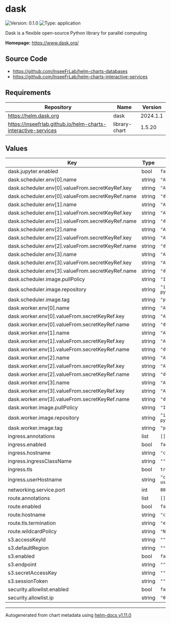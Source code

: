 # dask

![Version: 0.1.0](https://img.shields.io/badge/Version-0.1.0-informational?style=flat-square) ![Type: application](https://img.shields.io/badge/Type-application-informational?style=flat-square)

Dask is a flexible open-source Python library for parallel computing

**Homepage:** <https://www.dask.org/>

## Source Code

* <https://github.com/InseeFrLab/helm-charts-databases>
* <https://github.com/InseeFrLab/helm-charts-interactive-services>

## Requirements

| Repository | Name | Version |
|------------|------|---------|
| https://helm.dask.org | dask | 2024.1.1 |
| https://inseefrlab.github.io/helm-charts-interactive-services | library-chart | 1.5.20 |

## Values

| Key | Type | Default | Description |
|-----|------|---------|-------------|
| dask.jupyter.enabled | bool | `false` |  |
| dask.scheduler.env[0].name | string | `"AWS_DEFAULT_REGION"` |  |
| dask.scheduler.env[0].valueFrom.secretKeyRef.key | string | `"AWS_DEFAULT_REGION"` |  |
| dask.scheduler.env[0].valueFrom.secretKeyRef.name | string | `"dask-env"` |  |
| dask.scheduler.env[1].name | string | `"AWS_SECRET_ACCESS_KEY"` |  |
| dask.scheduler.env[1].valueFrom.secretKeyRef.key | string | `"AWS_SECRET_ACCESS_KEY"` |  |
| dask.scheduler.env[1].valueFrom.secretKeyRef.name | string | `"dask-env"` |  |
| dask.scheduler.env[2].name | string | `"AWS_ACCESS_KEY_ID"` |  |
| dask.scheduler.env[2].valueFrom.secretKeyRef.key | string | `"AWS_ACCESS_KEY_ID"` |  |
| dask.scheduler.env[2].valueFrom.secretKeyRef.name | string | `"dask-env"` |  |
| dask.scheduler.env[3].name | string | `"AWS_SESSION_TOKEN"` |  |
| dask.scheduler.env[3].valueFrom.secretKeyRef.key | string | `"AWS_SESSION_TOKEN"` |  |
| dask.scheduler.env[3].valueFrom.secretKeyRef.name | string | `"dask-env"` |  |
| dask.scheduler.image.pullPolicy | string | `"IfNotPresent"` |  |
| dask.scheduler.image.repository | string | `"inseefrlab/onyxia-python-datascience"` |  |
| dask.scheduler.image.tag | string | `"py3.12.2"` |  |
| dask.worker.env[0].name | string | `"AWS_DEFAULT_REGION"` |  |
| dask.worker.env[0].valueFrom.secretKeyRef.key | string | `"AWS_DEFAULT_REGION"` |  |
| dask.worker.env[0].valueFrom.secretKeyRef.name | string | `"dask-env"` |  |
| dask.worker.env[1].name | string | `"AWS_SECRET_ACCESS_KEY"` |  |
| dask.worker.env[1].valueFrom.secretKeyRef.key | string | `"AWS_SECRET_ACCESS_KEY"` |  |
| dask.worker.env[1].valueFrom.secretKeyRef.name | string | `"dask-env"` |  |
| dask.worker.env[2].name | string | `"AWS_ACCESS_KEY_ID"` |  |
| dask.worker.env[2].valueFrom.secretKeyRef.key | string | `"AWS_ACCESS_KEY_ID"` |  |
| dask.worker.env[2].valueFrom.secretKeyRef.name | string | `"dask-env"` |  |
| dask.worker.env[3].name | string | `"AWS_SESSION_TOKEN"` |  |
| dask.worker.env[3].valueFrom.secretKeyRef.key | string | `"AWS_SESSION_TOKEN"` |  |
| dask.worker.env[3].valueFrom.secretKeyRef.name | string | `"dask-env"` |  |
| dask.worker.image.pullPolicy | string | `"IfNotPresent"` |  |
| dask.worker.image.repository | string | `"inseefrlab/onyxia-python-datascience"` |  |
| dask.worker.image.tag | string | `"py3.12.2"` |  |
| ingress.annotations | list | `[]` |  |
| ingress.enabled | bool | `false` |  |
| ingress.hostname | string | `"chart-example.local"` |  |
| ingress.ingressClassName | string | `""` |  |
| ingress.tls | bool | `true` |  |
| ingress.userHostname | string | `"chart-example-user.local"` |  |
| networking.service.port | int | `80` |  |
| route.annotations | list | `[]` |  |
| route.enabled | bool | `false` |  |
| route.hostname | string | `"chart-example.local"` |  |
| route.tls.termination | string | `"edge"` |  |
| route.wildcardPolicy | string | `"None"` |  |
| s3.accessKeyId | string | `""` |  |
| s3.defaultRegion | string | `""` |  |
| s3.enabled | bool | `false` |  |
| s3.endpoint | string | `""` |  |
| s3.secretAccessKey | string | `""` |  |
| s3.sessionToken | string | `""` |  |
| security.allowlist.enabled | bool | `false` |  |
| security.allowlist.ip | string | `"0.0.0.0/0"` |  |

----------------------------------------------
Autogenerated from chart metadata using [helm-docs v1.11.0](https://github.com/norwoodj/helm-docs/releases/v1.11.0)
